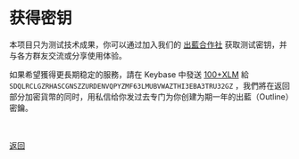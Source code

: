 # 获得密钥

本项目只为测试技术成果，你可以通过加入我们的 <a href="https://keybase.io/team/outliners">出藍合作社</a> 获取测试密钥，并与各方群友交流或分享使用体验。

如果希望獲得更長期稳定的服務，請在 Keybase 中發送 <a href="https://wgredlong.github.io/xlm.html">100+XLM</a> 給 `SDQLRCLGZRHASCGNSZZURDENVQPYZMF63LMUBVWAZTHI3EBA3TRU32GZ` ，我們將在返回部分加密貨幣的同时，用私信给你发过去专门为你创建为期一年的出藍（Outline）密鑰。



<br><br><a href="https://wgredlong.github.io/">返回</a>
